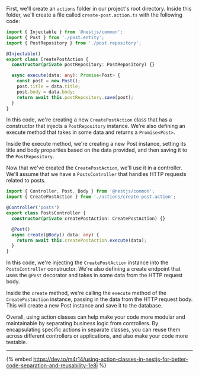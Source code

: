 First, we'll create an `actions` folder in our project's root directory. Inside this folder, we'll create a file called `create-post.action.ts` with the following code:

```ts
import { Injectable } from '@nestjs/common';
import { Post } from './post.entity';
import { PostRepository } from './post.repository';

@Injectable()
export class CreatePostAction {
  constructor(private postRepository: PostRepository) {}

  async execute(data: any): Promise<Post> {
    const post = new Post();
    post.title = data.title;
    post.body = data.body;
    return await this.postRepository.save(post);
  }
}
```
In this code, we're creating a new `CreatePostAction` class that has a constructor that injects a `PostRepository` instance. We're also defining an execute method that takes in some data and returns a `Promise<Post>`.

Inside the execute method, we're creating a new Post instance, setting its title and body properties based on the data provided, and then saving it to the `PostRepository`.

Now that we've created the `CreatePostAction`, we'll use it in a controller. We'll assume that we have a `PostsController` that handles HTTP requests related to posts.

```ts
import { Controller, Post, Body } from '@nestjs/common';
import { CreatePostAction } from './actions/create-post.action';

@Controller('posts')
export class PostsController {
  constructor(private createPostAction: CreatePostAction) {}

  @Post()
  async create(@Body() data: any) {
    return await this.createPostAction.execute(data);
  }
}
```
In this code, we're injecting the `CreatePostAction` instance into the `PostsController` constructor. We're also defining a create endpoint that uses the `@Post` decorator and takes in some data from the HTTP request body.


Inside the `create` method, we're calling the `execute` method of the `CreatePostAction` instance, passing in the data from the HTTP request body. This will create a new Post instance and save it to the database.

Overall, using action classes can help make your code more modular and maintainable by separating business logic from controllers. By encapsulating specific actions in separate classes, you can reuse them across different controllers or applications, and also make your code more testable.

---
{% embed https://dev.to/m4r14/using-action-classes-in-nestjs-for-better-code-separation-and-reusability-1e8i %}
